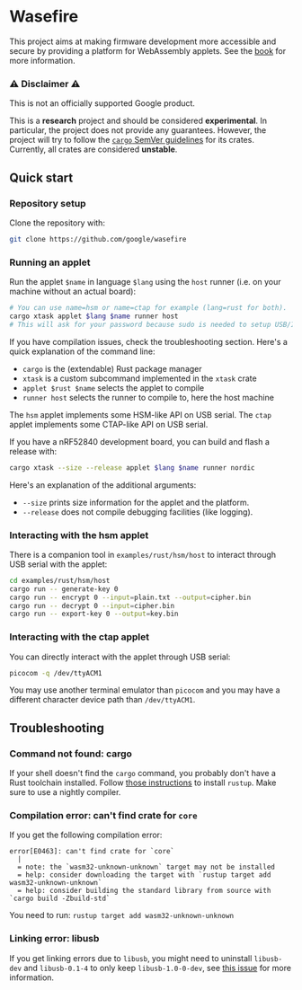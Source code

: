 # Wasefire

This project aims at making firmware development more accessible and secure by
providing a platform for WebAssembly applets. See the
[book](https://google.github.io/wasefire) for more information.

### :warning: Disclaimer :warning:

This is not an officially supported Google product.

This is a **research** project and should be considered **experimental**. In
particular, the project does not provide any guarantees. However, the project
will try to follow the [`cargo` SemVer
guidelines](https://doc.rust-lang.org/cargo/reference/semver.html) for its
crates. Currently, all crates are considered **unstable**.

## Quick start

### Repository setup

Clone the repository with:

```sh
git clone https://github.com/google/wasefire
```

### Running an applet

Run the applet `$name` in language `$lang` using the `host` runner (i.e. on your
machine without an actual board):

```sh
# You can use name=hsm or name=ctap for example (lang=rust for both).
cargo xtask applet $lang $name runner host
# This will ask for your password because sudo is needed to setup USB/IP.
```

If you have compilation issues, check the troubleshooting section. Here's a
quick explanation of the command line:
- `cargo` is the (extendable) Rust package manager
- `xtask` is a custom subcommand implemented in the `xtask` crate
- `applet $rust $name` selects the applet to compile
- `runner host` selects the runner to compile to, here the host machine

The `hsm` applet implements some HSM-like API on USB serial. The `ctap` applet
implements some CTAP-like API on USB serial.

If you have a nRF52840 development board, you can build and flash a release
with:

```sh
cargo xtask --size --release applet $lang $name runner nordic
```

Here's an explanation of the additional arguments:
- `--size` prints size information for the applet and the platform.
- `--release` does not compile debugging facilities (like logging).

### Interacting with the hsm applet

There is a companion tool in `examples/rust/hsm/host` to interact through USB
serial with the applet:

```sh
cd examples/rust/hsm/host
cargo run -- generate-key 0
cargo run -- encrypt 0 --input=plain.txt --output=cipher.bin
cargo run -- decrypt 0 --input=cipher.bin
cargo run -- export-key 0 --output=key.bin
```

### Interacting with the ctap applet

You can directly interact with the applet through USB serial:

```sh
picocom -q /dev/ttyACM1
```

You may use another terminal emulator than `picocom` and you may have a
different character device path than `/dev/ttyACM1`.

## Troubleshooting

### Command not found: cargo

If your shell doesn't find the `cargo` command, you probably don't have a Rust
toolchain installed. Follow [those instructions](https://rustup.rs/) to install
`rustup`. Make sure to use a nightly compiler.

### Compilation error: can't find crate for `core`

If you get the following compilation error:

```
error[E0463]: can't find crate for `core`
  |
  = note: the `wasm32-unknown-unknown` target may not be installed
  = help: consider downloading the target with `rustup target add wasm32-unknown-unknown`
  = help: consider building the standard library from source with `cargo build -Zbuild-std`
```

You need to run: `rustup target add wasm32-unknown-unknown`

### Linking error: libusb

If you get linking errors due to `libusb`, you might need to uninstall
`libusb-dev` and `libusb-0.1-4` to only keep `libusb-1.0-0-dev`, see [this
issue](https://github.com/a1ien/rusb/issues/117) for more information.
